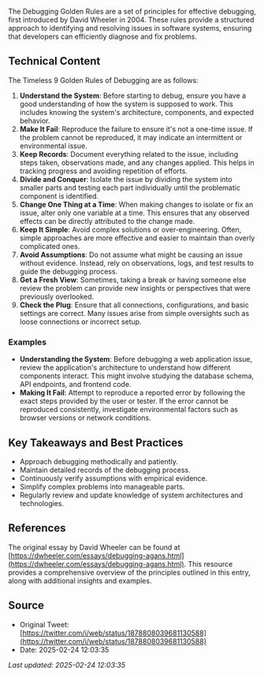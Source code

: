 The Debugging Golden Rules are a set of principles for effective debugging, first introduced by David Wheeler in 2004. These rules provide a structured approach to identifying and resolving issues in software systems, ensuring that developers can efficiently diagnose and fix problems.

## Technical Content
The Timeless 9 Golden Rules of Debugging are as follows:

1. **Understand the System**: Before starting to debug, ensure you have a good understanding of how the system is supposed to work. This includes knowing the system's architecture, components, and expected behavior.
2. **Make It Fail**: Reproduce the failure to ensure it's not a one-time issue. If the problem cannot be reproduced, it may indicate an intermittent or environmental issue.
3. **Keep Records**: Document everything related to the issue, including steps taken, observations made, and any changes applied. This helps in tracking progress and avoiding repetition of efforts.
4. **Divide and Conquer**: Isolate the issue by dividing the system into smaller parts and testing each part individually until the problematic component is identified.
5. **Change One Thing at a Time**: When making changes to isolate or fix an issue, alter only one variable at a time. This ensures that any observed effects can be directly attributed to the change made.
6. **Keep It Simple**: Avoid complex solutions or over-engineering. Often, simple approaches are more effective and easier to maintain than overly complicated ones.
7. **Avoid Assumptions**: Do not assume what might be causing an issue without evidence. Instead, rely on observations, logs, and test results to guide the debugging process.
8. **Get a Fresh View**: Sometimes, taking a break or having someone else review the problem can provide new insights or perspectives that were previously overlooked.
9. **Check the Plug**: Ensure that all connections, configurations, and basic settings are correct. Many issues arise from simple oversights such as loose connections or incorrect setup.

### Examples
- **Understanding the System**: Before debugging a web application issue, review the application's architecture to understand how different components interact. This might involve studying the database schema, API endpoints, and frontend code.
- **Making It Fail**: Attempt to reproduce a reported error by following the exact steps provided by the user or tester. If the error cannot be reproduced consistently, investigate environmental factors such as browser versions or network conditions.

## Key Takeaways and Best Practices
- Approach debugging methodically and patiently.
- Maintain detailed records of the debugging process.
- Continuously verify assumptions with empirical evidence.
- Simplify complex problems into manageable parts.
- Regularly review and update knowledge of system architectures and technologies.

## References
The original essay by David Wheeler can be found at [https://dwheeler.com/essays/debugging-agans.html](https://dwheeler.com/essays/debugging-agans.html). This resource provides a comprehensive overview of the principles outlined in this entry, along with additional insights and examples.
## Source

- Original Tweet: [https://twitter.com/i/web/status/1878808039681130588](https://twitter.com/i/web/status/1878808039681130588)
- Date: 2025-02-24 12:03:35

*Last updated: 2025-02-24 12:03:35*